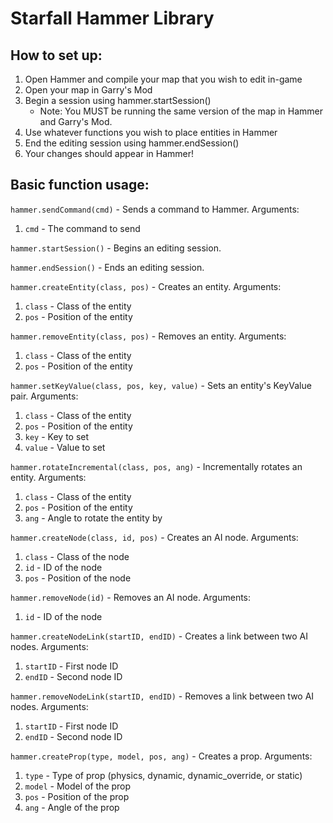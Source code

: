 # Starfall Hammer Library
## How to set up:
1. Open Hammer and compile your map that you wish to edit in-game
2. Open your map in Garry's Mod
3. Begin a session using hammer.startSession()
   - Note: You MUST be running the same version of the map in Hammer and Garry's Mod.
4. Use whatever functions you wish to place entities in Hammer
5. End the editing session using hammer.endSession()
6. Your changes should appear in Hammer!

## Basic function usage:
`hammer.sendCommand(cmd)` - Sends a command to Hammer. Arguments:
1. `cmd` - The command to send

`hammer.startSession()` - Begins an editing session.

`hammer.endSession()` - Ends an editing session.

`hammer.createEntity(class, pos)` - Creates an entity. Arguments:
1. `class` - Class of the entity
2. `pos` - Position of the entity

`hammer.removeEntity(class, pos)` - Removes an entity. Arguments:
1. `class` - Class of the entity
2. `pos` - Position of the entity

`hammer.setKeyValue(class, pos, key, value)` - Sets an entity's KeyValue pair. Arguments:
1. `class` - Class of the entity
2. `pos` - Position of the entity
3. `key` - Key to set
4. `value` - Value to set

`hammer.rotateIncremental(class, pos, ang)` - Incrementally rotates an entity. Arguments:
1. `class` - Class of the entity
2. `pos` - Position of the entity
3. `ang` - Angle to rotate the entity by

`hammer.createNode(class, id, pos)` - Creates an AI node. Arguments:
1. `class` - Class of the node
2. `id` - ID of the node
3. `pos` - Position of the node

`hammer.removeNode(id)` - Removes an AI node. Arguments:
1. `id` - ID of the node

`hammer.createNodeLink(startID, endID)` - Creates a link between two AI nodes. Arguments:
1. `startID` - First node ID
2. `endID` - Second node ID

`hammer.removeNodeLink(startID, endID)` - Removes a link between two AI nodes. Arguments:
1. `startID` - First node ID
2. `endID` - Second node ID

`hammer.createProp(type, model, pos, ang)` - Creates a prop. Arguments:
1. `type` - Type of prop (physics, dynamic, dynamic_override, or static)
2. `model` - Model of the prop
3. `pos` - Position of the prop
4. `ang` - Angle of the prop
